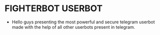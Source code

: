 # FIGHTERBOT USERBOT
* Hello guys presenting the most powerful and secure telegram userbot made with the help of all other userbots present in telegram.
